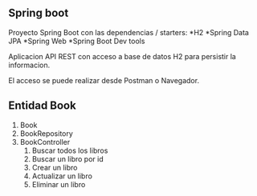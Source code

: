 
## Spring boot

Proyecto Spring Boot con las dependencias / starters:
*H2
*Spring Data JPA
*Spring Web
*Spring Boot Dev tools

Aplicacion API REST con acceso a base de datos H2 para persistir la informacion.

El acceso se puede realizar desde Postman o Navegador.

## Entidad Book

1. Book
2. BookRepository
3. BookController
   1. Buscar todos los libros
   2. Buscar un libro por id
   3. Crear un libro
   4. Actualizar un libro
   5. Eliminar un libro